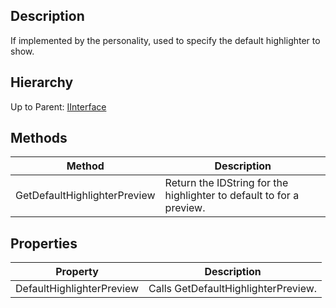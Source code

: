 ## Description

If implemented by the personality, used to specify the default highlighter to show.
## Hierarchy
Up to Parent: [IInterface](IInterface)

## Methods
| Method | Description |
| ------------- | ------------- |
| GetDefaultHighlighterPreview| Return the IDString for the highlighter to default to for a preview. | 

## Properties
| Property | Description |
| ------------- | ------------- |
| DefaultHighlighterPreview| Calls GetDefaultHighlighterPreview.|

